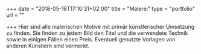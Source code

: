 +++
date = "2018-05-16T17:10:31+02:00"
title = "Malerei"
type = "portfolio"
url = ""

+++
Hier sind alle malerischen Motive mit primär künstlerischer Umsetzung zu finden. Sie finden zu jedem Bild den Titel und die verwendete Technik sowie in einigen Fällen einen Preis. Eventuell genutzte Vorlagen von anderen Künstlern sind vermerkt.